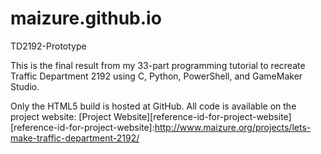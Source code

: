 # maizure.github.io
TD2192-Prototype

This is the final result from my 33-part programming tutorial to recreate Traffic Department 2192 using C, Python, PowerShell, and GameMaker Studio.

Only the HTML5 build is hosted at GitHub. All code is available on the project website: [Project Website][reference-id-for-project-website]
[reference-id-for-project-website]:http://www.maizure.org/projects/lets-make-traffic-department-2192/
